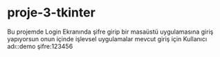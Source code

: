 # proje-3-tkinter
Bu projemde Login Ekranında şifre girip bir masaüstü uygulamasına giriş yapıyorsun onun içinde işlevsel uygulamalar mevcut giriş için                  Kullanıcı adı::demo şifre:123456 
